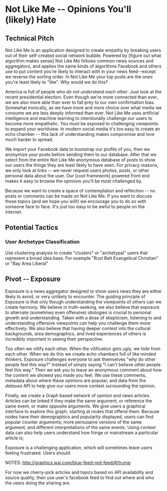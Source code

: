 # Not Like Me -- Opinions You'll (likely) Hate

## Technical Pitch

Not Like Me is an application designed to create empathy by breaking users out of their self-created social network bubble. Powered by [figure out what algorithm makes sense] Not Like Me follows common news sources and aggregators, and applies the same kinds of algorithms Facebook and others use to put content you're likely to interact with in your news feed--except we reverse the sorting order. In Not Like Me your top posts are the ones you're least likely to "like". Why would we do this?

America is full of people who *do not understand each other*. Just look at the recent presidential election. Even though we're more connected than ever, we are also more able than ever to fall prey to our own confirmation bias. Somewhat ironically, as we have more and more choice over what media we consume we are less deeply informed than ever. Not Like Me uses artificial intelligence and machine learning to intentionally challenge our users to become more empathetic. You must be exposed to challenging viewpoints to expand your worldview. In modern social media it's too easy to create an echo chamber -- this lack of understanding makes compromise and love much harder to spread.

We import your Facebook data to bootstrap our profile of you, then we anonymize your posts before sending them to our database. After that we select from the entire Not Like Me anonymous database of posts to show our users the things they are least likely to have seen. For privacy reasons, we only look at links -- we never request users photos, posts, or other personal data about the user. Our [cool framework] powered front end makes it easy to browse the opinions you'll be most challenged by.

Because we want to create a space of contemplation and reflection -- no posts or comments can be made on Not Like Me. If you want to discuss these topics (and we hope you will!) we encourage you to do so with someone face to face. It's just too easy to be awful to people on the internet.

## Potential Tactics

### User Archetype Classification

Use clustering analysis to create "clusters" or "archetypal" users that represent a broad idea base. For example "Rust Belt Evangelical Christian" or "Bay Area Liberal"


## Pivot -- Exposure

Exposure is a news aggregator designed to show users news they are either likely to avoid, or very unlikely to encounter. The guiding principle of Exposure is that only though understanding the viewpoints of others can we create harmony. We believe in truth-seeking, we also believe that exposure to alternate (sometimes even offensive) idiologies is crucial to personal growth and understanding. Taken with a dose of skepticism, listening to and understanding offensive viewpoints can help you challenge them more effectively. We also believe that having deeper context into the cultural backgrounds, area demographics, and lived experiences of others is incredibly important in seeing their perspective.

Too often we villify each other. When the vilification gets ugly, we hide from each other. When we do this we create echo chambers full of like minded thinkers. Exposure challenges everyone to ask themselves "why do other people feel this way?" Instead of simply saying "I can't believe other people feel this way." Then we ask you to leave an anonymous comment about how the content we showed you made you feel. We use these comments, metadata about where these opinions are popular, and data from the *datausa* API to help give our users more context surrounding the opinion.

Finally, we create a Graph based network of opinion and news articles. Articles can be linked if they make the same argument, or reference the same event, or make opposite arguments. We give users a graphical interface to explore this graph, starting at nodes that offend them. Because nodes have their demographics and popularity displayed, users can find popular counter arguments; more persusaive versions of the same argument; and different interpretations of the same events. Using context data can also help users understand how fringe or mainstream a particular article is;

Exposure is a challenging application, which will sometimes leave users feeling frustrated. Users should


NOTES: http://graphics.wsj.com/blue-feed-red-feed/#/trump


For now we cherry-pick articles and topics based on API availability and source quality, then use user's facebook feed to find out where and who the users doing the sharing are.
